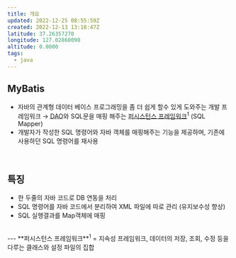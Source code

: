 ```yaml
---
title: 개요
updated: 2022-12-25 08:55:59Z
created: 2022-12-13 13:18:47Z
latitude: 37.26357270
longitude: 127.02860090
altitude: 0.0000
tags:
  - java
---
```


## MyBatis
- 자바의 관계형 데이터 베이스 프로그래밍을 좀 더 쉽게 할수 있게 도와주는 개발 프레임워크
 → <abbr title="Data Access Object">DAO</abbr>와 SQL문을 매핑 해주는 <ins>퍼시스턴스 프레임워크</ins><sup>1</sup> (SQL Mapper)
- 개발자가 작성한 SQL 명령어와 자바 객체를 매핑해주는 기능을 제공하며, 기존에 사용하던 SQL 명령어를 재사용
<br>

## 특징
- 한 두줄의 자바 코드로 DB 연동을 처리
- SQL 명령어를 자바 코드에서 분리하여 XML 파일에 따로 관리 (유지보수성 향상)
- SQL 실행결과를 Map객체에 매핑
<br>
---
**퍼시스턴스 프레임워크**<sup>1</sup> = 지속성 프레임워크, 데이터의 저장, 조회, 수정 등을 다루는 클래스와 설정 파일의 집합